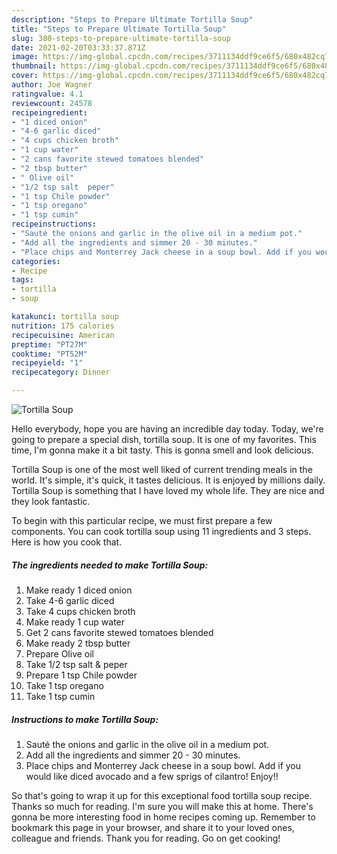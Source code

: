 ```yaml
---
description: "Steps to Prepare Ultimate Tortilla Soup"
title: "Steps to Prepare Ultimate Tortilla Soup"
slug: 380-steps-to-prepare-ultimate-tortilla-soup
date: 2021-02-20T03:33:37.871Z
image: https://img-global.cpcdn.com/recipes/3711134ddf9ce6f5/680x482cq70/tortilla-soup-recipe-main-photo.jpg
thumbnail: https://img-global.cpcdn.com/recipes/3711134ddf9ce6f5/680x482cq70/tortilla-soup-recipe-main-photo.jpg
cover: https://img-global.cpcdn.com/recipes/3711134ddf9ce6f5/680x482cq70/tortilla-soup-recipe-main-photo.jpg
author: Joe Wagner
ratingvalue: 4.1
reviewcount: 24578
recipeingredient:
- "1 diced onion"
- "4-6 garlic diced"
- "4 cups chicken broth"
- "1 cup water"
- "2 cans favorite stewed tomatoes blended"
- "2 tbsp butter"
- " Olive oil"
- "1/2 tsp salt  peper"
- "1 tsp Chile powder"
- "1 tsp oregano"
- "1 tsp cumin"
recipeinstructions:
- "Sauté the onions and garlic in the olive oil in a medium pot."
- "Add all the ingredients and simmer 20 - 30 minutes."
- "Place chips and Monterrey Jack cheese in a soup bowl. Add if you would like diced avocado and a few sprigs of cilantro! Enjoy!!"
categories:
- Recipe
tags:
- tortilla
- soup

katakunci: tortilla soup 
nutrition: 175 calories
recipecuisine: American
preptime: "PT27M"
cooktime: "PT52M"
recipeyield: "1"
recipecategory: Dinner

---
```



![Tortilla Soup](https://img-global.cpcdn.com/recipes/3711134ddf9ce6f5/680x482cq70/tortilla-soup-recipe-main-photo.jpg)

Hello everybody, hope you are having an incredible day today. Today, we're going to prepare a special dish, tortilla soup. It is one of my favorites. This time, I'm gonna make it a bit tasty. This is gonna smell and look delicious.



Tortilla Soup is one of the most well liked of current trending meals in the world. It's simple, it's quick, it tastes delicious. It is enjoyed by millions daily. Tortilla Soup is something that I have loved my whole life. They are nice and they look fantastic.


To begin with this particular recipe, we must first prepare a few components. You can cook tortilla soup using 11 ingredients and 3 steps. Here is how you cook that.

<!--inarticleads1-->

##### The ingredients needed to make Tortilla Soup:

1. Make ready 1 diced onion
1. Take 4-6 garlic diced
1. Take 4 cups chicken broth
1. Make ready 1 cup water
1. Get 2 cans favorite stewed tomatoes blended
1. Make ready 2 tbsp butter
1. Prepare  Olive oil
1. Take 1/2 tsp salt &amp; peper
1. Prepare 1 tsp Chile powder
1. Take 1 tsp oregano
1. Take 1 tsp cumin




<!--inarticleads2-->

##### Instructions to make Tortilla Soup:

1. Sauté the onions and garlic in the olive oil in a medium pot.
1. Add all the ingredients and simmer 20 - 30 minutes.
1. Place chips and Monterrey Jack cheese in a soup bowl. Add if you would like diced avocado and a few sprigs of cilantro! Enjoy!!




So that's going to wrap it up for this exceptional food tortilla soup recipe. Thanks so much for reading. I'm sure you will make this at home. There's gonna be more interesting food in home recipes coming up. Remember to bookmark this page in your browser, and share it to your loved ones, colleague and friends. Thank you for reading. Go on get cooking!
